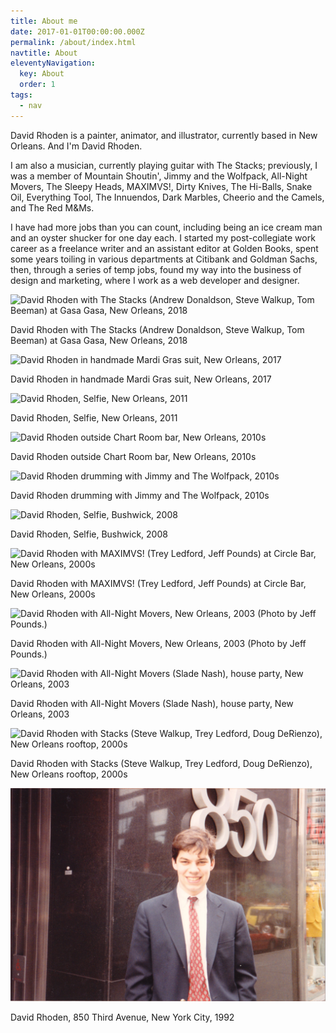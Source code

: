 ```yaml
---
title: About me
date: 2017-01-01T00:00:00.000Z
permalink: /about/index.html
navtitle: About
eleventyNavigation:
  key: About
  order: 1
tags:
  - nav
---
```


David Rhoden is a painter, animator, and illustrator, currently based in New Orleans. And I'm David Rhoden.

I am also a musician, currently playing guitar with The Stacks; previously, I was a member of Mountain Shoutin', Jimmy and the Wolfpack, All-Night Movers, The Sleepy Heads, MAXIMVS!, Dirty Knives, The Hi-Balls, Snake Oil, Everything Tool, The Innuendos, Dark Marbles, Cheerio and the Camels, and The Red M&Ms.

I have had more jobs than you can count, including being an ice cream man and an oyster shucker for one day each. I started my post-collegiate work career as a freelance writer and an assistant editor at Golden Books, spent some years toiling in various departments at Citibank and Goldman Sachs, then, through a series of temp jobs, found my way into the business of design and marketing, where I work as a web developer and designer.

![David Rhoden with The Stacks (Andrew Donaldson, Steve Walkup, Tom Beeman) at Gasa Gasa, New Orleans, 2018](https://davidrhoden.com/assets/images/photographs/_sixHundredFortyPxWide/stacksatgasagasa.jpg)

David Rhoden with The Stacks (Andrew Donaldson, Steve Walkup, Tom Beeman) at Gasa Gasa, New Orleans, 2018

![David Rhoden in handmade Mardi Gras suit, New Orleans, 2017](https://davidrhoden.com/assets/images/photographs/_sixHundredFortyPxWide/mgsuit01.jpg)

David Rhoden in handmade Mardi Gras suit, New Orleans, 2017

![David Rhoden, Selfie, New Orleans, 2011](https://davidrhoden.com/assets/images/photographs/_sixHundredFortyPxWide/selfportraitofdrr.JPG)

David Rhoden, Selfie, New Orleans, 2011

![David Rhoden outside Chart Room bar, New Orleans, 2010s](https://davidrhoden.com/assets/images/photographs/_sixHundredFortyPxWide/davechartroom.jpg)

David Rhoden outside Chart Room bar, New Orleans, 2010s

![David Rhoden drumming with Jimmy and The Wolfpack, 2010s](https://davidrhoden.com/assets/images/photographs/_sixHundredFortyPxWide/jawpdaviddrumminglakeside.jpg)

David Rhoden drumming with Jimmy and The Wolfpack, 2010s

![David Rhoden, Selfie, Bushwick, 2008](https://davidrhoden.com/assets/images/photographs/_sixHundredFortyPxWide/dave2011.jpg)

David Rhoden, Selfie, Bushwick, 2008

![David Rhoden with MAXIMVS! (Trey Ledford, Jeff Pounds) at Circle Bar, New Orleans, 2000s](https://davidrhoden.com/assets/images/photographs/_sixHundredFortyPxWide/maximvs01.jpg)

David Rhoden with MAXIMVS! (Trey Ledford, Jeff Pounds) at Circle Bar, New Orleans, 2000s

![David Rhoden with All-Night Movers, New Orleans, 2003 (Photo by Jeff Pounds.)](https://davidrhoden.com/assets/images/photographs/_sixHundredFortyPxWide/ferrarabg.jpg)

David Rhoden with All-Night Movers, New Orleans, 2003 (Photo by Jeff Pounds.)

![David Rhoden with All-Night Movers (Slade Nash), house party, New Orleans, 2003](https://davidrhoden.com/assets/images/photographs/_sixHundredFortyPxWide/cover020803.jpg)

David Rhoden with All-Night Movers (Slade Nash), house party, New Orleans, 2003

![David Rhoden with Stacks (Steve Walkup, Trey Ledford, Doug DeRienzo), New Orleans rooftop, 2000s](https://davidrhoden.com/assets/images/photographs/_sixHundredFortyPxWide/stackstumbler.jpg)

David Rhoden with Stacks (Steve Walkup, Trey Ledford, Doug DeRienzo), New Orleans rooftop, 2000s

![David Rhoden, 850 Third Avenue, New York City, 1992](/static/img/drrinfrontof850.jpg)

David Rhoden, 850 Third Avenue, New York City, 1992
